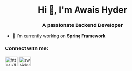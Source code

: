 <h1 align="center">Hi 👋, I'm Awais Hyder</h1>
<h3 align="center">A passionate Backend Developer</h3>

- 🔭 I’m currently working on **Spring Framework**


<h3 align="left">Connect with me:</h3>
<p align="left">
<a href="https://www.leetcode.com/https://leetcode.com/u/awaishyderb/" target="blank"><img align="center" src="https://raw.githubusercontent.com/rahuldkjain/github-profile-readme-generator/master/src/images/icons/Social/leet-code.svg" alt="https://leetcode.com/u/awaishyderb/" height="30" width="40" /></a>
<a href="https://discord.gg/awaishyderbr" target="blank"><img align="center" src="https://raw.githubusercontent.com/rahuldkjain/github-profile-readme-generator/master/src/images/icons/Social/discord.svg" alt="awaishyderbr" height="30" width="40" /></a>
</p>
